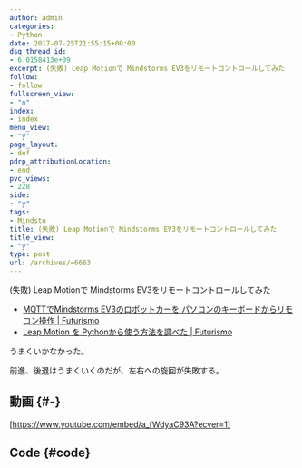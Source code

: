 ```yaml
---
author: admin
categories:
- Python
date: 2017-07-25T21:55:15+00:00
dsq_thread_id:
- 6.0158413e+09
excerpt: (失敗) Leap Motionで Mindstorms EV3をリモートコントロールしてみた
follow:
- follow
fullscreen_view:
- "n"
index:
- index
menu_view:
- "y"
page_layout:
- def
pdrp_attributionLocation:
- end
pvc_views:
- 228
side:
- "y"
tags:
- Mindsto
title: (失敗) Leap Motionで Mindstorms EV3をリモートコントロールしてみた
title_view:
- "y"
type: post
url: /archives/=6663
---
```


(失敗) Leap Motionで Mindstorms EV3をリモートコントロールしてみた

  * [MQTTでMindstorms EV3のロボットカーを パソコンのキーボードからリモコン操作 | Futurismo][1]
  * [Leap Motion を Pythonから使う方法を調べた | Futurismo][2]

うまくいかなかった。

前進、後退はうまくいくのだが、左右への旋回が失敗する。

## 動画 {#-}

[https://www.youtube.com/embed/a_fWdyaC93A?ecver=1]

## Code {#code}

 [1]: http://futurismo.biz/archives/6661
 [2]: http://futurismo.biz/archives/6658